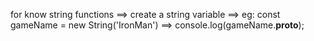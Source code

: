 for know string functions ==> create a string variable ==> eg: const gameName = new String('IronMan') ==> console.log(gameName.__proto__);
